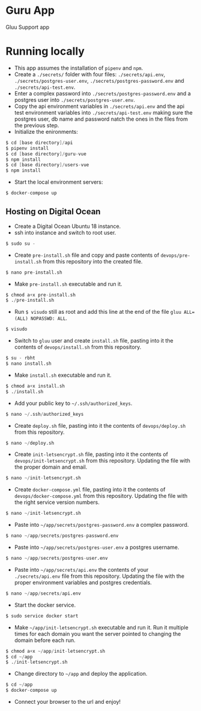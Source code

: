 # Guru App
Gluu Support app

# Running locally
- This app assumes the installation of `pipenv` and `npm`.
- Create a `./secrets/` folder with four files: `./secrets/api.env`, `./secrets/postgres-user.env`, `./secrets/postgres-password.env` and `./secrets/api-test.env`.
- Enter a complex password into `./secrets/postgres-password.env` and a postgres user into `./secrets/postgres-user.env`.
- Copy the api environment variables in `./secrets/api.env` and the api test environment variables into `./secrets/api-test.env` making sure the postgres user, db name and password natch the ones in the files from the previous step.
- Initialize the enironments:
```s
$ cd [base directory]/api
$ pipenv install
$ cd [base directory]/guru-vue
$ npm install
$ cd [base directory]/users-vue
$ npm install
```
- Start the local environment servers:
```s
$ docker-compose up
```


## Hosting on Digital Ocean
- Create a Digital Ocean Ubuntu 18 instance.
- ssh into instance and switch to root user.
```s
$ sudo su -
```
- Create `pre-install.sh` file and copy and paste contents of `devops/pre-install.sh` from this repository into the created file.
```s
$ nano pre-install.sh
```
- Make `pre-install.sh` executable and run it.
```s
$ chmod a+x pre-install.sh
$ ./pre-install.sh
```
- Run `$ visudo` still as root and add this line at the end of the file `gluu ALL=(ALL) NOPASSWD: ALL`.
```s
$ visudo
```
- Switch to `gluu` user and create `install.sh` file, pasting into it the contents of `devops/install.sh` from this repository.
```s
$ su - rbht
$ nano install.sh
```
- Make `install.sh` executable and run it.
```s
$ chmod a+x install.sh
$ ./install.sh
```
- Add your public key to `~/.ssh/authorized_keys`.
```s
$ nano ~/.ssh/authorized_keys
```
- Create `deploy.sh` file, pasting into it the contents of `devops/deploy.sh` from this repository.
```s
$ nano ~/deploy.sh
```
- Create `init-letsencrypt.sh` file, pasting into it the contents of `devops/init-letsencrypt.sh` from this repository. Updating the file with the proper domain and email.
```s
$ nano ~/init-letsencrypt.sh
```
- Create `docker-compose.yml` file, pasting into it the contents of `devops/docker-compose.yml` from this repository. Updating the file with the right service version numbers.
```s
$ nano ~/init-letsencrypt.sh
```
- Paste into `~/app/secrets/postgres-password.env` a complex password.
```s
$ nano ~/app/secrets/postgres-password.env
```
- Paste into `~/app/secrets/postgres-user.env` a postgres username.
```s
$ nano ~/app/secrets/postgres-user.env
```
- Paste into `~/app/secrets/api.env` the contents of your `./secrets/api.env` file from this repository. Updating the file with the proper environment variables and postgres credentials.
```s
$ nano ~/app/secrets/api.env
```
- Start the docker service.
```s
$ sudo service docker start
```
- Make `~/app/init-letsencrypt.sh` executable and run it. Run it multiple times for each domain you want the server pointed to changing the domain before each run.
```s
$ chmod a+x ~/app/init-letsencrypt.sh
$ cd ~/app
$ ./init-letsencrypt.sh
```
- Change directory to `~/app` and deploy the application.
```s
$ cd ~/app
$ docker-compose up
```
- Connect your browser to the url and enjoy!
